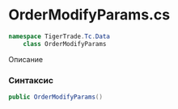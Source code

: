 
# OrderModifyParams.cs
```csharp
namespace TigerTrade.Tc.Data  
    class OrderModifyParams
```

Описание

### Синтаксис
```csharp
public OrderModifyParams()
```


                    
                    